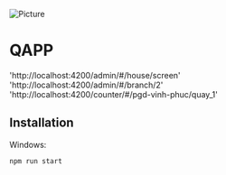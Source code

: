 ![Picture](http://www.miraway.vn/templates/webdemo/images/logo.png)

# QAPP
'http://localhost:4200/admin/#/house/screen'
'http://localhost:4200/admin/#/branch/2'
'http://localhost:4200/counter/#/pgd-vinh-phuc/quay_1'
## Installation
Windows:

```sh
npm run start
```
